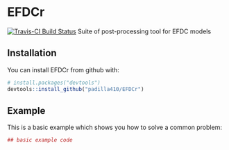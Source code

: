 
<!-- README.md is generated from README.Rmd. Please edit that file -->
EFDCr
=====

[![Travis-CI Build Status](https://travis-ci.org/padilla410/EFDCr.svg?branch=master)](https://travis-ci.org/padilla410/EFDCr) Suite of post-processing tool for EFDC models

Installation
------------

You can install EFDCr from github with:

``` r
# install.packages("devtools")
devtools::install_github("padilla410/EFDCr")
```

Example
-------

This is a basic example which shows you how to solve a common problem:

``` r
## basic example code
```
